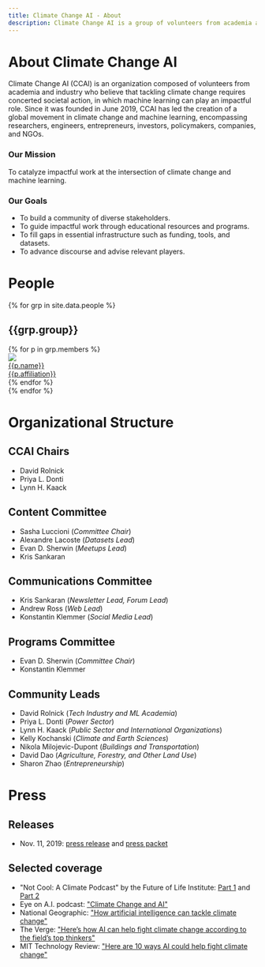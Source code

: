 ```yaml
---
title: Climate Change AI - About
description: Climate Change AI is a group of volunteers from academia and industry who believe in using machine learning, where it is relevant, to help tackle the climate crisis.
---
```


# About Climate Change AI

Climate Change AI (CCAI) is an organization composed of volunteers from academia and industry who believe that tackling climate change requires concerted societal action, in which machine learning can play an impactful role. Since it was founded in June 2019, CCAI has led the creation of a global movement in climate change and machine learning, encompassing researchers, engineers, entrepreneurs, investors, policymakers, companies, and NGOs.

### Our Mission
To catalyze impactful work at the intersection of climate change and machine learning.

### Our Goals
* To build a community of diverse stakeholders.
* To guide impactful work through educational resources and programs.
* To fill gaps in essential infrastructure such as funding, tools, and datasets. 
* To advance discourse and advise relevant players.


# People

{% for grp in site.data.people %}
<h2 id="{{grp.anchor}}">{{grp.group}}</h2>
<div class="person__list">
{% for p in grp.members %}
<a class="person__item" href="{{p.website_url}}" target="_blank">
<div class="person__pic-wrapper">
<img class="person__pic" src="{{p.image_url}}">
</div>
<div class="person__name">{{p.name}}</div>
<div class="person__affil">{{p.affiliation}}</div>
</a>
{% endfor %}
</div>
{% endfor %}

# Organizational Structure

## CCAI Chairs
- David Rolnick
- Priya L. Donti
- Lynn H. Kaack

## Content Committee
- Sasha Luccioni (<em>Committee Chair</em>)
- Alexandre Lacoste (<em>Datasets Lead</em>)
- Evan D. Sherwin (<em>Meetups Lead</em>)
- Kris Sankaran

## Communications Committee
- Kris Sankaran (<em>Newsletter Lead, Forum Lead</em>)
- Andrew Ross (<em>Web Lead</em>)
- Konstantin Klemmer (<em>Social Media Lead</em>)

## Programs Committee
- Evan D. Sherwin (<em>Committee Chair</em>)
- Konstantin Klemmer

## Community Leads
- David Rolnick (<em>Tech Industry and ML Academia</em>)
- Priya L. Donti (<em>Power Sector</em>)
- Lynn H. Kaack (<em>Public Sector and International Organizations</em>)
- Kelly Kochanski (<em>Climate and Earth Sciences</em>)
- Nikola Milojevic-Dupont (<em>Buildings and Transportation</em>)
- David Dao (<em>Agriculture, Forestry, and Other Land Use</em>)
- Sharon Zhao (<em>Entrepreneurship</em>)

# Press

## Releases
* Nov. 11, 2019: <a href="/press_releases/2019-11-11/release.html" target="_blank">press release</a> and [press packet](/press_releases/2019-11-11/press_packet.zip)

## Selected coverage
* "Not Cool: A Climate Podcast" by the Future of Life Institute: <a href="https://futureoflife.org/2019/10/22/not-cool-ep-16-tackling-climate-change-with-machine-learning-part-1/" target="_blank">Part 1</a> and <a href="https://futureoflife.org/2019/10/24/not-cool-ep-17-tackling-machine-learning-with-climate-change-part-2/" target="_blank">Part 2</a>
* Eye on A.I. podcast: <a href="https://www.eye-on.ai/podcast-024" target="_blank">"Climate Change and AI"</a>
* National Geographic: <a href="https://www.nationalgeographic.com/environment/2019/07/artificial-intelligence-climate-change/" target="_blank">"How artificial intelligence can tackle climate change"</a>
* The Verge: <a href="https://www.theverge.com/2019/6/25/18744034/ai-artificial-intelligence-ml-climate-change-fight-tackle" target="_blank">"Here’s how AI can help fight climate change according to the field’s top thinkers"</a>
* MIT Technology Review: <a href="https://www.technologyreview.com/s/613838/ai-climate-change-machine-learning/" target="_blank">"Here are 10 ways AI could help fight climate change"</a>

